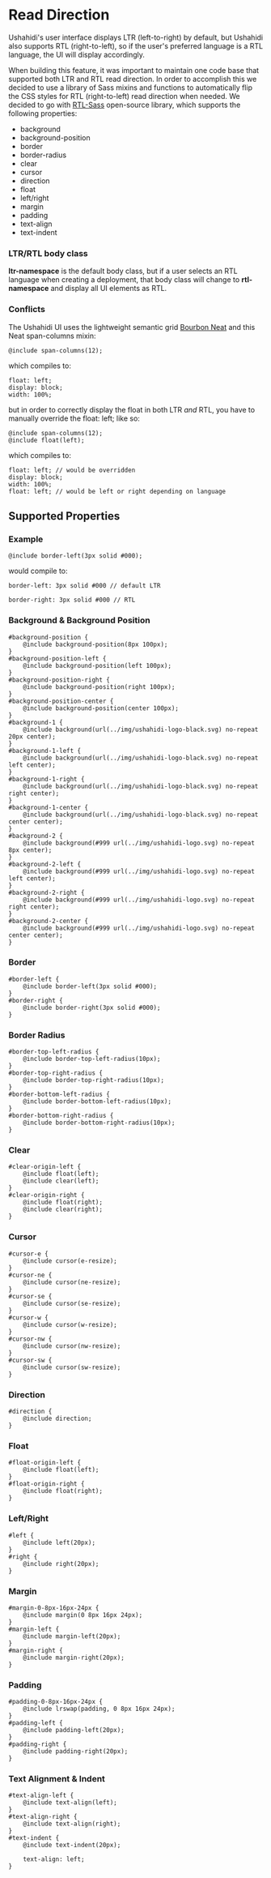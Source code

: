 # Read Direction

Ushahidi's user interface displays LTR \(left-to-right\) by default, but Ushahidi also supports RTL \(right-to-left\), so if the user's preferred language is a RTL language, the UI will display accordingly.

When building this feature, it was important to maintain one code base that supported both LTR and RTL read direction. In order to accomplish this we decided to use a library of Sass mixins and functions to automatically flip the CSS styles for RTL \(right-to-left\) read direction when needed. We decided to go with [RTL-Sass](https://github.com/jamesl1001/RTL-Sass) open-source library, which supports the following properties:

* background
* background-position
* border
* border-radius
* clear
* cursor
* direction
* float
* left/right
* margin
* padding
* text-align
* text-indent

### LTR/RTL body class

**ltr-namespace** is the default body class, but if a user selects an RTL language when creating a deployment, that body class will change to **rtl-namespace** and display all UI elements as RTL.

### Conflicts

The Ushahidi UI uses the lightweight semantic grid [Bourbon Neat](http://neat.bourbon.io/) and this Neat span-columns mixin:

```text
@include span-columns(12);
```

which compiles to:

```text
float: left;
display: block;
width: 100%;
```

but in order to correctly display the float in both LTR _and_ RTL, you have to manually override the float: left; like so:

```text
@include span-columns(12);
@include float(left);
```

which compiles to:

```text
float: left; // would be overridden
display: block;
width: 100%;
float: left; // would be left or right depending on language
```

## Supported Properties

### Example

```text
@include border-left(3px solid #000);
```

would compile to:

```text
border-left: 3px solid #000 // default LTR

border-right: 3px solid #000 // RTL
```

### Background & Background Position

```text
#background-position {
    @include background-position(8px 100px);
}
#background-position-left {
    @include background-position(left 100px);
}
#background-position-right {
    @include background-position(right 100px);
}
#background-position-center {
    @include background-position(center 100px);
}
#background-1 {
    @include background(url(../img/ushahidi-logo-black.svg) no-repeat 20px center);
}
#background-1-left {
    @include background(url(../img/ushahidi-logo-black.svg) no-repeat left center);
}
#background-1-right {
    @include background(url(../img/ushahidi-logo-black.svg) no-repeat right center);
}
#background-1-center {
    @include background(url(../img/ushahidi-logo-black.svg) no-repeat center center);
}
#background-2 {
    @include background(#999 url(../img/ushahidi-logo.svg) no-repeat 8px center);
}
#background-2-left {
    @include background(#999 url(../img/ushahidi-logo.svg) no-repeat left center);
}
#background-2-right {
    @include background(#999 url(../img/ushahidi-logo.svg) no-repeat right center);
}
#background-2-center {
    @include background(#999 url(../img/ushahidi-logo.svg) no-repeat center center);
}
```

### Border

```text
#border-left {
    @include border-left(3px solid #000);
}
#border-right {
    @include border-right(3px solid #000);
}
```

### Border Radius

```text
#border-top-left-radius {
    @include border-top-left-radius(10px);
}
#border-top-right-radius {
    @include border-top-right-radius(10px);
}
#border-bottom-left-radius {
    @include border-bottom-left-radius(10px);
}
#border-bottom-right-radius {
    @include border-bottom-right-radius(10px);
}
```

### Clear

```text
#clear-origin-left {
    @include float(left);
    @include clear(left);
}
#clear-origin-right {
    @include float(right);
    @include clear(right);
}
```

### Cursor

```text
#cursor-e {
    @include cursor(e-resize);
}
#cursor-ne {
    @include cursor(ne-resize);
}
#cursor-se {
    @include cursor(se-resize);
}
#cursor-w {
    @include cursor(w-resize);
}
#cursor-nw {
    @include cursor(nw-resize);
}
#cursor-sw {
    @include cursor(sw-resize);
}
```

### Direction

```text
#direction {
    @include direction;
}
```

### Float

```text
#float-origin-left {
    @include float(left);
}
#float-origin-right {
    @include float(right);
}
```

### Left/Right

```text
#left {
    @include left(20px);
}
#right {
    @include right(20px);
}
```

### Margin

```text
#margin-0-8px-16px-24px {
    @include margin(0 8px 16px 24px);
}
#margin-left {
    @include margin-left(20px);
}
#margin-right {
    @include margin-right(20px);
}
```

### Padding

```text
#padding-0-8px-16px-24px {
    @include lrswap(padding, 0 8px 16px 24px);
}
#padding-left {
    @include padding-left(20px);
}
#padding-right {
    @include padding-right(20px);
}
```

### Text Alignment & Indent

```text
#text-align-left {
    @include text-align(left);
}
#text-align-right {
    @include text-align(right);
}
#text-indent {
    @include text-indent(20px);

    text-align: left;
}
```

